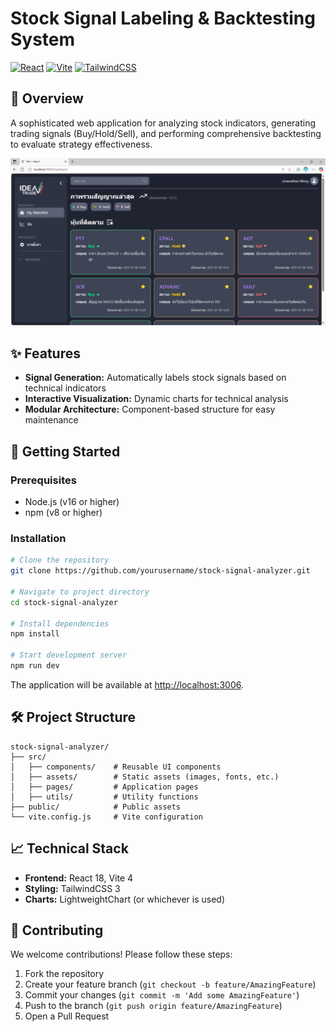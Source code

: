# Stock Signal Labeling & Backtesting System

[![React](https://img.shields.io/badge/React-18.2.0-blue.svg)](https://react.dev/)
[![Vite](https://img.shields.io/badge/Vite-4.4.0-yellow.svg)](https://vitejs.dev/)
[![TailwindCSS](https://img.shields.io/badge/TailwindCSS-3.3.0-06B6D4.svg)](https://tailwindcss.com/)

## 📌 Overview

A sophisticated web application for analyzing stock indicators, generating trading signals (Buy/Hold/Sell), and performing comprehensive backtesting to evaluate strategy effectiveness.

![Dashboard Screenshot](public/images/DashBoard.png)

## ✨ Features

- **Signal Generation:** Automatically labels stock signals based on technical indicators
- **Interactive Visualization:** Dynamic charts for technical analysis
- **Modular Architecture:** Component-based structure for easy maintenance

## 🚀 Getting Started

### Prerequisites

- Node.js (v16 or higher)
- npm (v8 or higher)

### Installation

```bash
# Clone the repository
git clone https://github.com/yourusername/stock-signal-analyzer.git

# Navigate to project directory
cd stock-signal-analyzer

# Install dependencies
npm install

# Start development server
npm run dev
```

The application will be available at [http://localhost:3006](http://localhost:3006).

## 🛠️ Project Structure

```
stock-signal-analyzer/
├── src/
│   ├── components/    # Reusable UI components
│   ├── assets/        # Static assets (images, fonts, etc.)
│   ├── pages/         # Application pages
│   ├── utils/         # Utility functions
├── public/            # Public assets
└── vite.config.js     # Vite configuration
```

## 📈 Technical Stack

- **Frontend:** React 18, Vite 4
- **Styling:** TailwindCSS 3
- **Charts:** LightweightChart (or whichever is used)

## 🤝 Contributing

We welcome contributions! Please follow these steps:

1. Fork the repository
2. Create your feature branch (`git checkout -b feature/AmazingFeature`)
3. Commit your changes (`git commit -m 'Add some AmazingFeature'`)
4. Push to the branch (`git push origin feature/AmazingFeature`)
5. Open a Pull Request